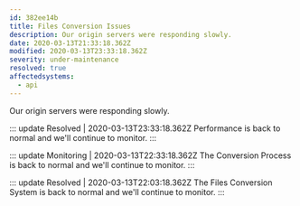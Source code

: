 ```yaml
---
id: 382ee14b
title: Files Conversion Issues
description: Our origin servers were responding slowly.
date: 2020-03-13T21:33:18.362Z
modified: 2020-03-13T23:33:18.362Z
severity: under-maintenance
resolved: true
affectedsystems:
  - api
---
```


Our origin servers were responding slowly.


::: update Resolved | 2020-03-13T23:33:18.362Z
Performance is back to normal and we'll continue to monitor.
:::

::: update Monitoring | 2020-03-13T22:33:18.362Z
The Conversion Process is back to normal and we'll continue to monitor.
:::

::: update Resolved | 2020-03-13T22:03:18.362Z
The Files Conversion System is back to normal and we'll continue to monitor.
:::

